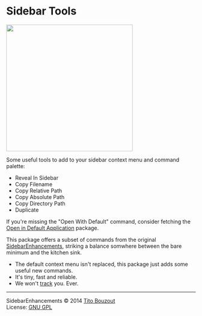 # Sidebar Tools

<img src="https://raw.githubusercontent.com/braver/SideBarTools/master/screenshot.png" width="336">

Some useful tools to add to your sidebar context menu and command palette:

- Reveal In Sidebar
- Copy Filename
- Copy Relative Path
- Copy Absolute Path
- Copy Directory Path
- Duplicate

If you're missing the "Open With Default" command, consider fetching the
[Open in Default Application][5] package.

This package offers a subset of commands from the original 
[SidebarEnhancements][1], striking a balance somwhere between the bare minimum 
and the kitchen sink.

- The default context menu isn't replaced, this package just adds some useful 
  new commands.
- It's tiny, fast and reliable.
- We won't [track][2] you. Ever.

---------

SidebarEnhancements © 2014 [Tito Bouzout][3]  
License: [GNU GPL][4]

[1]: https://packagecontrol.io/packages/SideBarEnhancements
[2]: https://github.com/SideBarEnhancements-org/SideBarEnhancements/blob/d1c7fa4bac6a1f31ba177bc41ddd0ca902e43609/Stats.py
[3]: mailto:tito.bouzout@gmail.com
[4]: http://www.gnu.org/licenses/gpl.html
[5]: https://packagecontrol.io/packages/Open%20in%20Default%20Application
